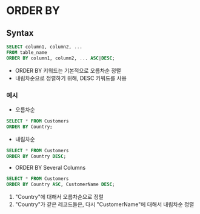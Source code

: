 # ORDER BY

## Syntax

```sql
SELECT column1, column2, ...
FROM table_name
ORDER BY column1, column2, ... ASC|DESC;
```

- ORDER BY 키워드는 기본적으로 오름차순 정렬
- 내림차순으로 정렬하기 위해, DESC 키워드를 사용

### 예시

- 오름차순

```sql
SELECT * FROM Customers
ORDER BY Country;
```

- 내림차순

```sql
SELECT * FROM Customers
ORDER BY Country DESC;
```

- ORDER BY Several Columns

```sql
SELECT * FROM Customers
ORDER BY Country ASC, CustomerName DESC;
```

1. "Country"에 대해서 오름차순으로 정렬
2. "Country"가 같은 레코드들은, 다시 "CustomerName"에 대해서 내림차순 정렬
